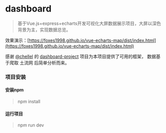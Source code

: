 # dashboard

> 基于Vue.js+express+echarts开发可视化大屏数据展示项目，大屏以深色背景为主，实现数据总览。

效果演示：[https://foxes1998.github.io/vue-echarts-map/dist/index.html](https://foxes1998.github.io/vue-echarts-map/dist/index.html)

感谢 [@chellel](https://github.com/chellel) 的 [dashboard-project](https://github.com/chellel/dashboard-project) 项目为本项目提供了可用的框架，
数据基于爬取 土流网 后简单分析而来。


### 项目安装

#### 安装npm

> npm install

#### 运行项目

> npm run dev
